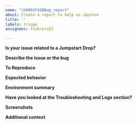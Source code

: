 ```yaml
---
name: "\U0001F41BBug report"
about: Create a report to help us improve
title: ''
labels: triage
assignees: fcabrera23

---
```


<!--- 🛑 Please check existing issues first before continuing: https://github.com/microsoft/azure_arc/issues --->

<!---  Disclaimer: The intent of this "Bug report" template is to address issues related to the Azure Arc Jumpstart Drops, and all other project ares. The Azure Arc Jumpstart team does not handle the Drops code and feature requests and will try to assist on a best-effort basis. For other Azure Arc Jumpstart product issues or feature requests/feedback, please create an official [Azure Arc Jumpstart issue](https://github.com/microsoft/azure_arc/issues/new?assignees=&labels=&projects=&template=feature_request.md&title=). --->

**Is your issue related to a Jumpstart Drop?**
<!--- A link to the Jumpstart scenario you are working on. --->

**Describe the issue or the bug**
<!--- A clear and concise description of what the issue or the bug is. --->

**To Reproduce**
<!--- Steps to reproduce the behavior:
1. Go to '...'
2. Click on '....'
3. Scroll down to '....'
4. See error --->

**Expected behavior**
<!--- A clear and concise description of what you expected to happen. --->

**Environment summary**
<!--- Relevant versions to the issue / CLI version (`_az --version_`) / Terraform CLI version (`terraform version`) / Other  --->

**Have you looked at the Troubleshooting and Logs section?**
<!---Relevant logs retrieval instructions can be found in the Drop details/documentation--->

**Screenshots**
<!--- If applicable, add screenshots to help explain your problem. --->

**Additional context**
<!--- Add any other context about the problem here. --->
